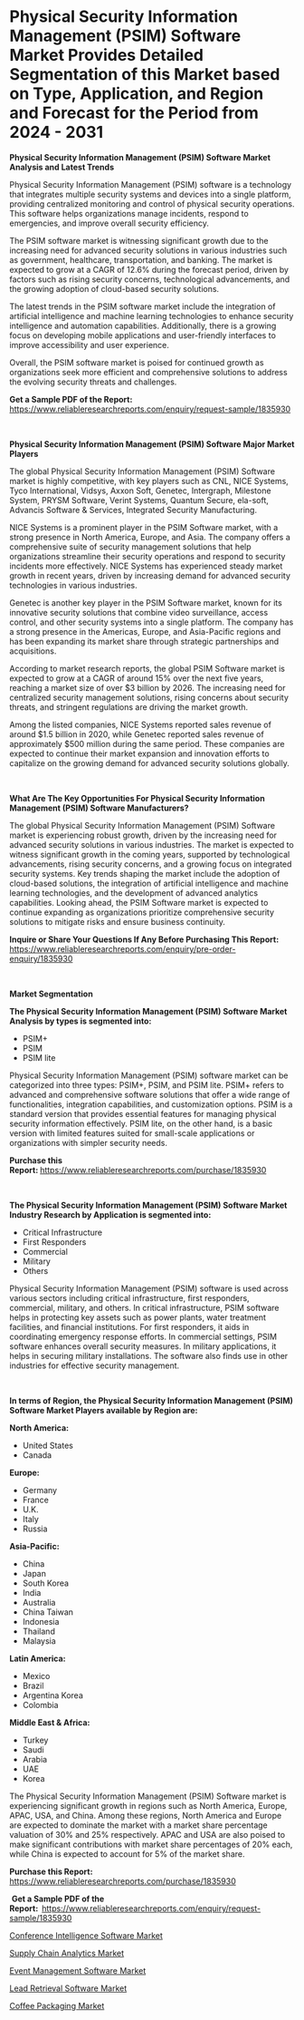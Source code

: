 <p><h1>Physical Security Information Management (PSIM) Software Market Provides Detailed Segmentation of this Market based on Type, Application, and Region and Forecast for the Period from 2024 - 2031</h1></p><p><strong>Physical Security Information Management (PSIM) Software Market Analysis and Latest Trends</strong></p>
<p><p>Physical Security Information Management (PSIM) software is a technology that integrates multiple security systems and devices into a single platform, providing centralized monitoring and control of physical security operations. This software helps organizations manage incidents, respond to emergencies, and improve overall security efficiency.</p><p>The PSIM software market is witnessing significant growth due to the increasing need for advanced security solutions in various industries such as government, healthcare, transportation, and banking. The market is expected to grow at a CAGR of 12.6% during the forecast period, driven by factors such as rising security concerns, technological advancements, and the growing adoption of cloud-based security solutions.</p><p>The latest trends in the PSIM software market include the integration of artificial intelligence and machine learning technologies to enhance security intelligence and automation capabilities. Additionally, there is a growing focus on developing mobile applications and user-friendly interfaces to improve accessibility and user experience.</p><p>Overall, the PSIM software market is poised for continued growth as organizations seek more efficient and comprehensive solutions to address the evolving security threats and challenges.</p></p>
<p><strong>Get a Sample PDF of the Report:&nbsp;</strong> <a href="https://www.reliableresearchreports.com/enquiry/request-sample/1835930">https://www.reliableresearchreports.com/enquiry/request-sample/1835930</a></p>
<p>&nbsp;</p>
<p><strong>Physical Security Information Management (PSIM) Software Major Market Players</strong></p>
<p><p>The global Physical Security Information Management (PSIM) Software market is highly competitive, with key players such as CNL, NICE Systems, Tyco International, Vidsys, Axxon Soft, Genetec, Intergraph, Milestone System, PRYSM Software, Verint Systems, Quantum Secure, ela-soft, Advancis Software & Services, Integrated Security Manufacturing. </p><p>NICE Systems is a prominent player in the PSIM Software market, with a strong presence in North America, Europe, and Asia. The company offers a comprehensive suite of security management solutions that help organizations streamline their security operations and respond to security incidents more effectively. NICE Systems has experienced steady market growth in recent years, driven by increasing demand for advanced security technologies in various industries.</p><p>Genetec is another key player in the PSIM Software market, known for its innovative security solutions that combine video surveillance, access control, and other security systems into a single platform. The company has a strong presence in the Americas, Europe, and Asia-Pacific regions and has been expanding its market share through strategic partnerships and acquisitions. </p><p>According to market research reports, the global PSIM Software market is expected to grow at a CAGR of around 15% over the next five years, reaching a market size of over $3 billion by 2026. The increasing need for centralized security management solutions, rising concerns about security threats, and stringent regulations are driving the market growth. </p><p>Among the listed companies, NICE Systems reported sales revenue of around $1.5 billion in 2020, while Genetec reported sales revenue of approximately $500 million during the same period. These companies are expected to continue their market expansion and innovation efforts to capitalize on the growing demand for advanced security solutions globally.</p></p>
<p>&nbsp;</p>
<p><strong>What Are The Key Opportunities For Physical Security Information Management (PSIM) Software Manufacturers?</strong></p>
<p><p>The global Physical Security Information Management (PSIM) Software market is experiencing robust growth, driven by the increasing need for advanced security solutions in various industries. The market is expected to witness significant growth in the coming years, supported by technological advancements, rising security concerns, and a growing focus on integrated security systems. Key trends shaping the market include the adoption of cloud-based solutions, the integration of artificial intelligence and machine learning technologies, and the development of advanced analytics capabilities. Looking ahead, the PSIM Software market is expected to continue expanding as organizations prioritize comprehensive security solutions to mitigate risks and ensure business continuity.</p></p>
<p><strong>Inquire or Share Your Questions If Any Before Purchasing This Report:</strong> <a href="https://www.reliableresearchreports.com/enquiry/pre-order-enquiry/1835930">https://www.reliableresearchreports.com/enquiry/pre-order-enquiry/1835930</a></p>
<p>&nbsp;</p>
<p><strong>Market Segmentation</strong></p>
<p><strong>The Physical Security Information Management (PSIM) Software Market Analysis by types is segmented into:</strong></p>
<p><ul><li>PSIM+</li><li>PSIM</li><li>PSIM lite</li></ul></p>
<p><p>Physical Security Information Management (PSIM) software market can be categorized into three types: PSIM+, PSIM, and PSIM lite. PSIM+ refers to advanced and comprehensive software solutions that offer a wide range of functionalities, integration capabilities, and customization options. PSIM is a standard version that provides essential features for managing physical security information effectively. PSIM lite, on the other hand, is a basic version with limited features suited for small-scale applications or organizations with simpler security needs.</p></p>
<p><strong>Purchase this Report:&nbsp;</strong><a href="https://www.reliableresearchreports.com/purchase/1835930">https://www.reliableresearchreports.com/purchase/1835930</a></p>
<p>&nbsp;</p>
<p><strong>The Physical Security Information Management (PSIM) Software Market Industry Research by Application is segmented into:</strong></p>
<p><ul><li>Critical Infrastructure</li><li>First Responders</li><li>Commercial</li><li>Military</li><li>Others</li></ul></p>
<p><p>Physical Security Information Management (PSIM) software is used across various sectors including critical infrastructure, first responders, commercial, military, and others. In critical infrastructure, PSIM software helps in protecting key assets such as power plants, water treatment facilities, and financial institutions. For first responders, it aids in coordinating emergency response efforts. In commercial settings, PSIM software enhances overall security measures. In military applications, it helps in securing military installations. The software also finds use in other industries for effective security management.</p></p>
<p>&nbsp;</p>
<p><strong>In terms of Region, the Physical Security Information Management (PSIM) Software Market Players available by Region are:</strong></p>
<p>
    <p> <strong> North America: </strong>
        <ul>
            <li>United States</li>
            <li>Canada</li>
        </ul>
        </p> 
    <p> <strong> Europe: </strong>
        <ul>
            <li>Germany</li>
            <li>France</li>
            <li>U.K.</li>
            <li>Italy</li>
            <li>Russia</li>
        </ul>
        </p> 
    <p> <strong> Asia-Pacific: </strong>
        <ul>
            <li>China</li>
            <li>Japan</li>
            <li>South Korea</li>
            <li>India</li>
            <li>Australia</li>
            <li>China Taiwan</li>
            <li>Indonesia</li>
            <li>Thailand</li>
            <li>Malaysia</li>
        </ul>
        </p> 
    <p> <strong> Latin America: </strong>
        <ul>
            <li>Mexico</li>
            <li>Brazil</li>
            <li>Argentina Korea</li>
            <li>Colombia</li>
        </ul>
        </p> 
    <p> <strong> Middle East & Africa: </strong>
        <ul>
            <li>Turkey</li>
            <li>Saudi</li>
            <li>Arabia</li>
            <li>UAE</li>
            <li>Korea</li>
        </ul>
    </p>
    </p>
<p><p>The Physical Security Information Management (PSIM) Software market is experiencing significant growth in regions such as North America, Europe, APAC, USA, and China. Among these regions, North America and Europe are expected to dominate the market with a market share percentage valuation of 30% and 25% respectively. APAC and USA are also poised to make significant contributions with market share percentages of 20% each, while China is expected to account for 5% of the market share.</p></p>
<p><strong>Purchase this Report: </strong><a href="https://www.reliableresearchreports.com/purchase/1835930">https://www.reliableresearchreports.com/purchase/1835930</a></p>
<p>&nbsp;<strong>Get a Sample PDF of the Report:&nbsp;&nbsp;</strong><a href="https://www.reliableresearchreports.com/enquiry/request-sample/1835930">https://www.reliableresearchreports.com/enquiry/request-sample/1835930</a></p>
<p><strong></strong></p>
<p><p><a href="https://medium.com/@kaneebert/conference-intelligence-software-market-analysis-and-sze-forecasted-for-period-from-2024-to-2031-949014493876">Conference Intelligence Software Market</a></p><p><a href="https://medium.com/@kaneebert/supply-chain-analytics-market-analysis-its-cagr-market-segmentation-and-global-industry-overview-7eefcd16dde7">Supply Chain Analytics Market</a></p><p><a href="https://medium.com/@kaneebert/event-management-software-market-insight-market-trends-growth-forecasted-from-2024-to-2031-7df00ba5f9fa">Event Management Software Market</a></p><p><a href="https://medium.com/@kaneebert/lead-retrieval-software-market-trends-and-market-analysis-forecasted-for-period-2024-2031-b7cd014194f4">Lead Retrieval Software Market</a></p><p><a href="https://medium.com/@kaneebert/coffee-packaging-market-exploring-market-share-market-trends-and-future-growth-d66ea8417622">Coffee Packaging Market</a></p></p>